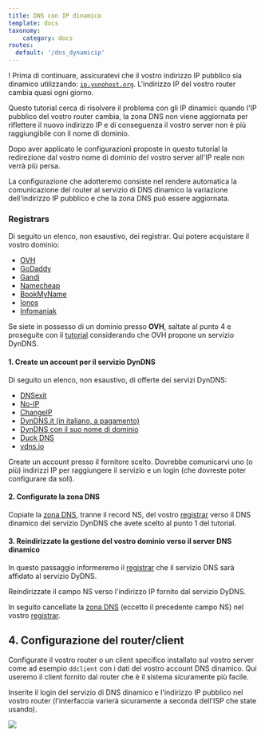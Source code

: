 ```yaml
---
title: DNS con IP dinamico
template: docs
taxonomy:
    category: docs
routes:
  default: '/dns_dynamicip'
---
```


! Prima di continuare, assicuratevi che il vostro indirizzo IP pubblico sia dinamico utilizzando: [`ip.yunohost.org`](http://ip.yunohost.org/). L'indirizzo IP del vostro router cambia quasi ogni giorno.

Questo tutorial cerca di risolvere il problema con gli IP dinamici: quando l'IP pubblico del vostro router cambia, la zona DNS non viene aggiornata per riflettere il nuovo indirizzo IP e di conseguenza il vostro server non è più raggiungibile con il nome di dominio.

Dopo aver applicato le configurazioni proposte in questo tutorial la redirezione dal vostro nome di dominio del vostro server all'IP reale non verrà più persa.

La configurazione che adotteremo consiste nel rendere automatica la comunicazione del router al servizio di DNS dinamico la variazione dell'indirizzo IP pubblico e che la zona DNS può essere aggiornata.

### Registrars

Di seguito un elenco, non esaustivo, dei registrar. Qui potere acquistare il vostro dominio:

- [OVH](http://ovh.com/)
- [GoDaddy](https://godaddy.com)
- [Gandi](http://gandi.net)
- [Namecheap](https://www.namecheap.com)
- [BookMyName](https://www.bookmyname.com)
- [Ionos](https://ionos.com)
- [Infomaniak](https://infomaniak.com)

Se siete in possesso di un dominio presso **OVH**, saltate al punto 4 e proseguite con il [tutorial](/OVH) considerando che OVH propone un servizio DynDNS.

#### 1. Create un account per il servizio DynDNS

Di seguito un elenco, non esaustivo, di offerte dei servizi DynDNS:

- [DNSexit](https://www.dnsexit.com/Direct.sv?cmd=dynDns)
- [No-IP](https://www.noip.com/remote-access)
- [ChangeIP](https://changeip.com/)
- [DynDNS.it (in italiano, a pagamento)](https://dyndns.it/)
- [DynDNS con il suo nome di dominio](https://github.com/opi/DynDNS-with-HE.NET)
- [Duck DNS](https://www.duckdns.org/)
- [ydns.io](https://ydns.io/)

Create un account presso il fornitore scelto. Dovrebbe comunicarvi uno (o più) indirizzi IP per raggiungere il servizio e un login (che dovreste poter configurare da soli).

#### 2. Configurate la zona DNS

Copiate la [zona DNS](/dns_config), tranne il record NS, del vostro [registrar](#registrars) verso il DNS dinamico del servizio DynDNS che avete scelto al punto 1 del tutorial.

#### 3. Reindirizzate la gestione del vostro dominio verso il server DNS dinamico

In questo passaggio informeremo il [registrar](#registrars) che il servizio DNS sarà affidato al servizio DyDNS.

Reindirizzate il campo NS verso l'indirizzo IP fornito dal servizio DyDNS.

In seguito cancellate la [zona DNS](/dns_config) (eccetto il precedente campo NS) nel vostro [registrar](#registrars).

## 4. Configurazione del router/client

Configurate il vostro router o un client specifico installato sul vostro server come ad esempio `ddclient` con i dati del vostro account DNS dinamico.
Qui useremo il client fornito dal router che è il sistema sicuramente più facile.

Inserite il login del servizio di DNS dinamico e l'indirizzo IP pubblico nel vostro router (l'interfaccia varierà sicuramente a seconda dell'ISP che state usando).

![](image://dns_dynamic-ip_box_conf.png?resize=600)
